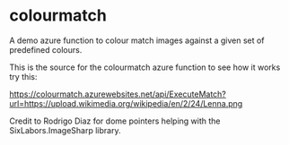 # colourmatch
A demo azure function to colour match images against a given set of predefined colours.

This is the source for the colourmatch azure function to see how it works try this:

https://colourmatch.azurewebsites.net/api/ExecuteMatch?url=https://upload.wikimedia.org/wikipedia/en/2/24/Lenna.png

Credit to Rodrigo Diaz for dome pointers helping with the SixLabors.ImageSharp library.


